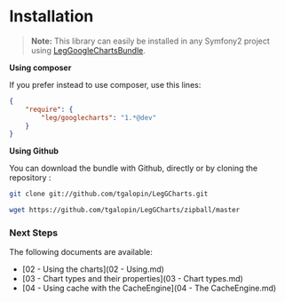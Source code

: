 Installation
============

> **Note:** This library can easily be installed in any Symfony2 project using [LegGoogleChartsBundle](https://github.com/tgalopin/LegGoogleChartsBundle).

**Using composer**

If you prefer instead to use composer, use this lines:

``` json
{
    "require": {
        "leg/googlecharts": "1.*@dev"
    }
}
```

**Using Github**

You can download the bundle with Github, directly or by cloning the repository :

``` bash
git clone git://github.com/tgalopin/LegGCharts.git
```

``` bash
wget https://github.com/tgalopin/LegGCharts/zipball/master
```

### Next Steps

The following documents are available:

- [02 - Using the charts](02 - Using.md)
- [03 - Chart types and their properties](03 - Chart types.md)
- [04 - Using cache with the CacheEngine](04 - The CacheEngine.md)
